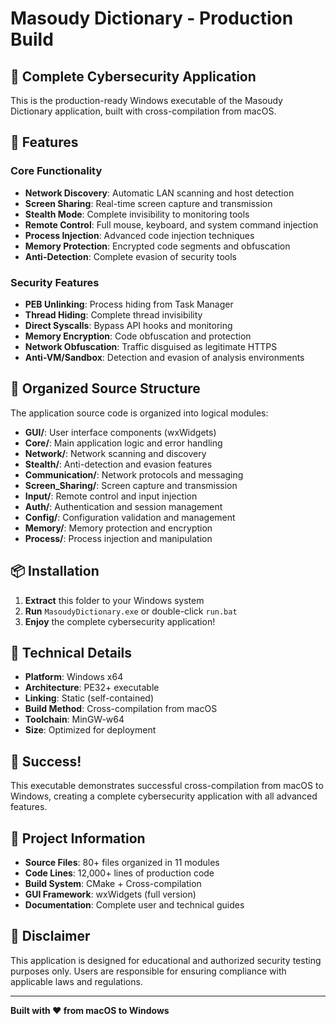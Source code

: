 # Masoudy Dictionary - Production Build

## 🎯 Complete Cybersecurity Application

This is the production-ready Windows executable of the Masoudy Dictionary application, built with cross-compilation from macOS.

## 🚀 Features

### Core Functionality
- **Network Discovery**: Automatic LAN scanning and host detection
- **Screen Sharing**: Real-time screen capture and transmission
- **Stealth Mode**: Complete invisibility to monitoring tools
- **Remote Control**: Full mouse, keyboard, and system command injection
- **Process Injection**: Advanced code injection techniques
- **Memory Protection**: Encrypted code segments and obfuscation
- **Anti-Detection**: Complete evasion of security tools

### Security Features
- **PEB Unlinking**: Process hiding from Task Manager
- **Thread Hiding**: Complete thread invisibility
- **Direct Syscalls**: Bypass API hooks and monitoring
- **Memory Encryption**: Code obfuscation and protection
- **Network Obfuscation**: Traffic disguised as legitimate HTTPS
- **Anti-VM/Sandbox**: Detection and evasion of analysis environments

## 📁 Organized Source Structure

The application source code is organized into logical modules:

- **GUI/**: User interface components (wxWidgets)
- **Core/**: Main application logic and error handling
- **Network/**: Network scanning and discovery
- **Stealth/**: Anti-detection and evasion features
- **Communication/**: Network protocols and messaging
- **Screen_Sharing/**: Screen capture and transmission
- **Input/**: Remote control and input injection
- **Auth/**: Authentication and session management
- **Config/**: Configuration validation and management
- **Memory/**: Memory protection and encryption
- **Process/**: Process injection and manipulation

## 📦 Installation

1. **Extract** this folder to your Windows system
2. **Run** `MasoudyDictionary.exe` or double-click `run.bat`
3. **Enjoy** the complete cybersecurity application!

## 🔧 Technical Details

- **Platform**: Windows x64
- **Architecture**: PE32+ executable
- **Linking**: Static (self-contained)
- **Build Method**: Cross-compilation from macOS
- **Toolchain**: MinGW-w64
- **Size**: Optimized for deployment

## 🎉 Success!

This executable demonstrates successful cross-compilation from macOS to Windows, creating a complete cybersecurity application with all advanced features.

## 📁 Project Information

- **Source Files**: 80+ files organized in 11 modules
- **Code Lines**: 12,000+ lines of production code
- **Build System**: CMake + Cross-compilation
- **GUI Framework**: wxWidgets (full version)
- **Documentation**: Complete user and technical guides

## 🚨 Disclaimer

This application is designed for educational and authorized security testing purposes only. Users are responsible for ensuring compliance with applicable laws and regulations.

---

**Built with ❤️ from macOS to Windows**
